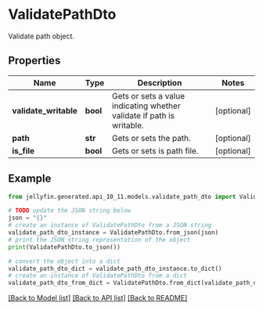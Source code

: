 # ValidatePathDto

Validate path object.

## Properties

Name | Type | Description | Notes
------------ | ------------- | ------------- | -------------
**validate_writable** | **bool** | Gets or sets a value indicating whether validate if path is writable. | [optional] 
**path** | **str** | Gets or sets the path. | [optional] 
**is_file** | **bool** | Gets or sets is path file. | [optional] 

## Example

```python
from jellyfin.generated.api_10_11.models.validate_path_dto import ValidatePathDto

# TODO update the JSON string below
json = "{}"
# create an instance of ValidatePathDto from a JSON string
validate_path_dto_instance = ValidatePathDto.from_json(json)
# print the JSON string representation of the object
print(ValidatePathDto.to_json())

# convert the object into a dict
validate_path_dto_dict = validate_path_dto_instance.to_dict()
# create an instance of ValidatePathDto from a dict
validate_path_dto_from_dict = ValidatePathDto.from_dict(validate_path_dto_dict)
```
[[Back to Model list]](../README.md#documentation-for-models) [[Back to API list]](../README.md#documentation-for-api-endpoints) [[Back to README]](../README.md)


